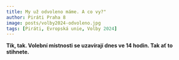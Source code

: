 ```yaml
---
title: My už odvoleno máme. A co vy?"
author: Piráti Praha 8
image: posts/volby2024-odvoleno.jpg
tags: [Piráti, Evropská unie, Volby 2024]
---
```


**Tik, tak. Volební místnosti se uzavírají dnes ve 14 hodin. Tak ať to stihnete.**